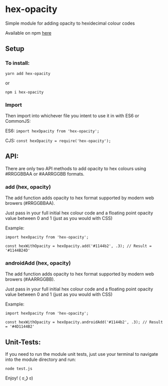 # hex-opacity

Simple module for adding opacity to hexidecimal colour codes

Available on npm [here](https://www.npmjs.com/package/hex-opacity)

## Setup

### To install:

`yarn add hex-opacity`

or

`npm i hex-opacity`

### Import

Then import into whichever file you intent to use it in with ES6 or CommonJS:

ES6: `import hexOpacity from 'hex-opacity';`

CJS: `const hexOpacity = require('hex-opacity');`

## API:

There are only two API methods to add opacity to hex colours using #RRGGBBAA or #AARRGGBB formats.

### add (hex, opacity)

The add function adds opacity to hex format supported by modern web browers (#RRGGBBAA).

Just pass in your full initial hex colour code and a floating point opacity value between 0 and 1 (just as you would with CSS)

Example:
```
import hexOpacity from 'hex-opacity';

const hexWithOpacity = hexOpacity.add('#1144b2', .3); // Result = '#1144B24D'
```

### androidAdd (hex, opacity)

The add function adds opacity to hex format supported by modern web browers (#AARRGGBB).

Just pass in your full initial hex colour code and a floating point opacity value between 0 and 1 (just as you would with CSS)

Example:
```
import hexOpacity from 'hex-opacity';

const hexWithOpacity = hexOpacity.androidAdd('#1144b2', .3); // Result = '#4D1144B2'
```


## Unit-Tests:

If you need to run the module unit tests, just use your terminal to navigate into the module directory and run:

`node test.js`


Enjoy! ( ಠ ͜ʖ ಠ)
